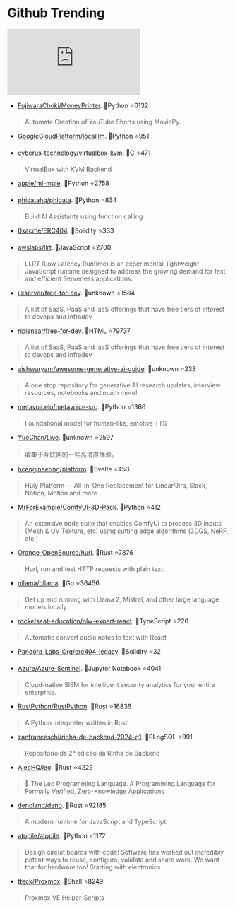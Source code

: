 # Github Trending 
 ![daily-bing](https://api.isoyu.com/bing_images.php) 
 - [FujiwaraChoki/MoneyPrinter](https://github.com/FujiwaraChoki/MoneyPrinter). 💪Python ⭐6132 
 > Automate Creation of YouTube Shorts using MoviePy. 
 - [GoogleCloudPlatform/localllm](https://github.com/GoogleCloudPlatform/localllm). 💪Python ⭐951 
 >  
 - [cyberus-technology/virtualbox-kvm](https://github.com/cyberus-technology/virtualbox-kvm). 💪C ⭐471 
 > VirtualBox with KVM Backend 
 - [apple/ml-mgie](https://github.com/apple/ml-mgie). 💪Python ⭐2758 
 >  
 - [phidatahq/phidata](https://github.com/phidatahq/phidata). 💪Python ⭐834 
 > Build AI Assistants using function calling 
 - [0xacme/ERC404](https://github.com/0xacme/ERC404). 💪Solidity ⭐333 
 >  
 - [awslabs/llrt](https://github.com/awslabs/llrt). 💪JavaScript ⭐2700 
 > LLRT (Low Latency Runtime) is an experimental, lightweight JavaScript runtime designed to address the growing demand for fast and efficient Serverless applications. 
 - [jixserver/free-for-dev](https://github.com/jixserver/free-for-dev). 💪unknown ⭐1584 
 > A list of SaaS, PaaS and IaaS offerings that have free tiers of interest to devops and infradev 
 - [ripienaar/free-for-dev](https://github.com/ripienaar/free-for-dev). 💪HTML ⭐79737 
 > A list of SaaS, PaaS and IaaS offerings that have free tiers of interest to devops and infradev 
 - [aishwaryanr/awesome-generative-ai-guide](https://github.com/aishwaryanr/awesome-generative-ai-guide). 💪unknown ⭐233 
 > A one stop repository for generative AI research updates, interview resources, notebooks and much more! 
 - [metavoiceio/metavoice-src](https://github.com/metavoiceio/metavoice-src). 💪Python ⭐1366 
 > Foundational model for human-like, emotive TTS 
 - [YueChan/Live](https://github.com/YueChan/Live). 💪unknown ⭐2597 
 > 收集于互联网的一些高清直播源。 
 - [hcengineering/platform](https://github.com/hcengineering/platform). 💪Svelte ⭐453 
 > Huly Platform — All-in-One Replacement for Linear/Jira, Slack, Notion, Motion and more 
 - [MrForExample/ComfyUI-3D-Pack](https://github.com/MrForExample/ComfyUI-3D-Pack). 💪Python ⭐412 
 > An extensive node suite that enables ComfyUI to process 3D inputs (Mesh & UV Texture, etc) using cutting edge algorithms (3DGS, NeRF, etc.) 
 - [Orange-OpenSource/hurl](https://github.com/Orange-OpenSource/hurl). 💪Rust ⭐7876 
 > Hurl, run and test HTTP requests with plain text. 
 - [ollama/ollama](https://github.com/ollama/ollama). 💪Go ⭐36456 
 > Get up and running with Llama 2, Mistral, and other large language models locally. 
 - [rocketseat-education/nlw-expert-react](https://github.com/rocketseat-education/nlw-expert-react). 💪TypeScript ⭐220 
 > Automatic convert audio notes to text with React 
 - [Pandora-Labs-Org/erc404-legacy](https://github.com/Pandora-Labs-Org/erc404-legacy). 💪Solidity ⭐32 
 >  
 - [Azure/Azure-Sentinel](https://github.com/Azure/Azure-Sentinel). 💪Jupyter Notebook ⭐4041 
 > Cloud-native SIEM for intelligent security analytics for your entire enterprise. 
 - [RustPython/RustPython](https://github.com/RustPython/RustPython). 💪Rust ⭐16836 
 > A Python Interpreter written in Rust 
 - [zanfranceschi/rinha-de-backend-2024-q1](https://github.com/zanfranceschi/rinha-de-backend-2024-q1). 💪PLpgSQL ⭐991 
 > Repositório da 2ª edição da Rinha de Backend 
 - [AleoHQ/leo](https://github.com/AleoHQ/leo). 💪Rust ⭐4229 
 > 🦁 The Leo Programming Language. A Programming Language for Formally Verified, Zero-Knowledge Applications 
 - [denoland/deno](https://github.com/denoland/deno). 💪Rust ⭐92185 
 > A modern runtime for JavaScript and TypeScript. 
 - [atopile/atopile](https://github.com/atopile/atopile). 💪Python ⭐1172 
 > Design circuit boards with code! Software has worked out incredibly potent ways to reuse, configure, validate and share work. We want that for hardware too! Starting with electronics 
 - [tteck/Proxmox](https://github.com/tteck/Proxmox). 💪Shell ⭐8249 
 > Proxmox VE Helper-Scripts 
 